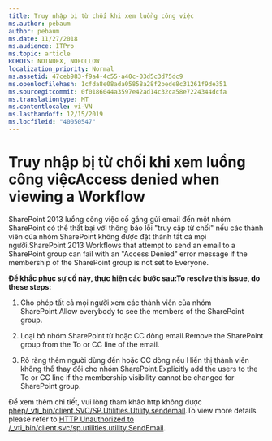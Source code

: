 ```yaml
---
title: Truy nhập bị từ chối khi xem luồng công việc
ms.author: pebaum
author: pebaum
ms.date: 11/27/2018
ms.audience: ITPro
ms.topic: article
ROBOTS: NOINDEX, NOFOLLOW
localization_priority: Normal
ms.assetid: 47ceb983-f9a4-4c55-a40c-03d5c3d75dc9
ms.openlocfilehash: 1cfda8e08ada05858a28f2bede8c31261f9de351
ms.sourcegitcommit: 0f0186044a3597e42ad14c32ca58e7224344dcfa
ms.translationtype: MT
ms.contentlocale: vi-VN
ms.lasthandoff: 12/15/2019
ms.locfileid: "40050547"
---
```

# <a name="access-denied-when-viewing-a-workflow"></a><span data-ttu-id="10b17-102">Truy nhập bị từ chối khi xem luồng công việc</span><span class="sxs-lookup"><span data-stu-id="10b17-102">Access denied when viewing a Workflow</span></span>

<span data-ttu-id="10b17-103">SharePoint 2013 luồng công việc cố gắng gửi email đến một nhóm SharePoint có thể thất bại với thông báo lỗi "truy cập từ chối" nếu các thành viên của nhóm SharePoint không được đặt thành tất cả mọi người.</span><span class="sxs-lookup"><span data-stu-id="10b17-103">SharePoint 2013 Workflows that attempt to send an email to a SharePoint group can fail with an "Access Denied" error message if the membership of the SharePoint group is not set to Everyone.</span></span>
  
 <span data-ttu-id="10b17-104">**Để khắc phục sự cố này, thực hiện các bước sau:**</span><span class="sxs-lookup"><span data-stu-id="10b17-104">**To resolve this issue, do these steps:**</span></span>
  
 1. <span data-ttu-id="10b17-105">Cho phép tất cả mọi người xem các thành viên của nhóm SharePoint.</span><span class="sxs-lookup"><span data-stu-id="10b17-105">Allow everybody to see the members of the SharePoint group.</span></span>
  
 2. <span data-ttu-id="10b17-106">Loại bỏ nhóm SharePoint từ hoặc CC dòng email.</span><span class="sxs-lookup"><span data-stu-id="10b17-106">Remove the SharePoint group from the To or CC line of the email.</span></span>
  
 3. <span data-ttu-id="10b17-107">Rõ ràng thêm người dùng đến hoặc CC dòng nếu Hiển thị thành viên không thể thay đổi cho nhóm SharePoint.</span><span class="sxs-lookup"><span data-stu-id="10b17-107">Explicitly add the users to the To or CC line if the membership visibility cannot be changed for SharePoint group.</span></span>
  
<span data-ttu-id="10b17-108">Để xem thêm chi tiết, vui lòng tham khảo http không được [phép/_vti_bin/client.SVC/SP.Utilities.Utility.sendemail](https://go.microsoft.com/fwlink/?linkid=2044694&amp;clcid=0x409).</span><span class="sxs-lookup"><span data-stu-id="10b17-108">To view more details please refer to [HTTP Unauthorized to /_vti_bin/client.svc/sp.utilities.utility.SendEmail](https://go.microsoft.com/fwlink/?linkid=2044694&amp;clcid=0x409).</span></span>
  